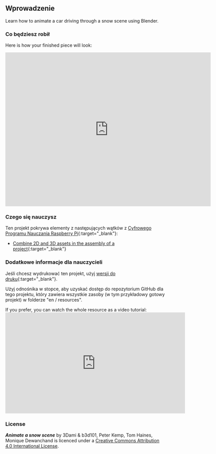 ## Wprowadzenie

Learn how to animate a car driving through a snow scene using Blender.

### Co będziesz robił

Here is how your finished piece will look:

<div class="sketchfab-embed-wrapper"><iframe width="640" height="480" src="https://sketchfab.com/models/f74b099ea5a64f6192d2068900f9c9c0/embed" frameborder="0" allowvr allowfullscreen mozallowfullscreen="true" webkitallowfullscreen="true" onmousewheel=""></iframe>
</div>

### Czego się nauczysz

Ten projekt pokrywa elementy z następujących wątków z [Cyfrowego Programu Nauczania Raspberry Pi](http://rpf.io/curriculum){:target="_blank"}:

+ [Combine 2D and 3D assets in the assembly of a project](https://curriculum.raspberrypi.org/design/builder/){:target="_blank"}

### Dodatkowe informacje dla nauczycieli

Jeśli chcesz wydrukować ten projekt, użyj [wersji do druku](https://projects.raspberrypi.org/en/projects/blender-animate-snow-scene/print){:target="_blank"}.

Użyj odnośnika w stopce, aby uzyskać dostęp do repozytorium GitHub dla tego projektu, który zawiera wszystkie zasoby (w tym przykładowy gotowy projekt) w folderze "en / resources".

If you prefer, you can watch the whole resource as a video tutorial: <iframe width="560" height="315" src="https://www.youtube.com/embed/U2lXAQQBok8?rel=0" frameborder="0" allowfullscreen mark="crwd-mark"></iframe> 

### License

***Animate a snow scene*** by 3Dami & b3d101, Peter Kemp, Tom Haines, Monique Dewanchand is licenced under a [Creative Commons Attribution 4.0 International License](http://creativecommons.org/licenses/by-sa/4.0/).